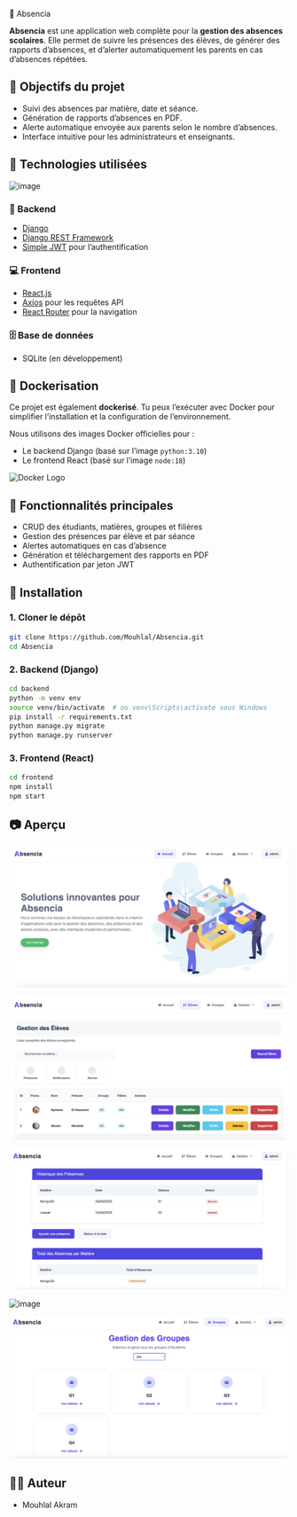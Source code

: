 📘 Absencia

**Absencia** est une application web complète pour la **gestion des absences scolaires**. Elle permet de suivre les présences des élèves, de générer des rapports d’absences, et d’alerter automatiquement les parents en cas d’absences répétées.

## 🎯 Objectifs du projet

* Suivi des absences par matière, date et séance.
* Génération de rapports d’absences en PDF.
* Alerte automatique envoyée aux parents selon le nombre d’absences.
* Interface intuitive pour les administrateurs et enseignants.

## 🧰 Technologies utilisées

![image](https://www.saaspegasus.com/static/images/web/modern-javascript/django-react-header.51a983c82dcb.png)


### 🔧 Backend

* [Django](https://www.djangoproject.com/)
* [Django REST Framework](https://www.django-rest-framework.org/)
* [Simple JWT](https://django-rest-framework-simplejwt.readthedocs.io/en/latest/) pour l’authentification

### 💻 Frontend

* [React.js](https://reactjs.org/)
* [Axios](https://axios-http.com/) pour les requêtes API
* [React Router](https://reactrouter.com/) pour la navigation

### 🗄️ Base de données

* SQLite (en développement)

## 🐳 Dockerisation

Ce projet est également **dockerisé**. Tu peux l’exécuter avec Docker pour simplifier l’installation et la configuration de l’environnement.

Nous utilisons des images Docker officielles pour :
- Le backend Django (basé sur l’image `python:3.10`)
- Le frontend React (basé sur l’image `node:18`)

![Docker Logo](https://www.docker.com/wp-content/uploads/2022/03/horizontal-logo-monochromatic-white.png)


## 🧩 Fonctionnalités principales

* CRUD des étudiants, matières, groupes et filières
* Gestion des présences par élève et par séance
* Alertes automatiques en cas d’absence
* Génération et téléchargement des rapports en PDF
* Authentification par jeton JWT 

## 🚀 Installation

### 1. Cloner le dépôt

```bash
git clone https://github.com/Mouhlal/Absencia.git
cd Absencia
```

### 2. Backend (Django)

```bash
cd backend
python -m venv env
source venv/bin/activate  # ou venv\Scripts\activate sous Windows
pip install -r requirements.txt
python manage.py migrate
python manage.py runserver
```

### 3. Frontend (React)

```bash
cd frontend
npm install
npm start
```

## 📷 Aperçu

![Page d’acceuil ](screen/home.png)

![Gestion d'éleve ](screen/eleve.png)

![Page de presence](screen/absence.png)

![image](https://github.com/user-attachments/assets/f0165197-164b-4266-b61b-db7d514b6627)


![Page de presence](screen/groupe.png)


## 👨‍💻 Auteur

* Mouhlal Akram


